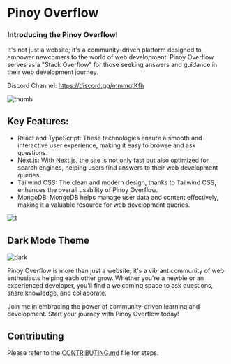 # Pinoy Overflow

### Introducing the Pinoy Overflow!

It's not just a website; it's a community-driven platform designed to empower newcomers to the world of web development. Pinoy Overflow serves as a "Stack Overflow" for those seeking answers and guidance in their web development journey.

Discord Channel: https://discord.gg/mmmqtKfh

![thumb](https://github.com/jerommiole/pinoy-overflow/assets/8807678/6102e7de-e72f-4fd3-8b0f-157289a6ae9d)

## Key Features:

- React and TypeScript: These technologies ensure a smooth and interactive user experience, making it easy to browse and ask questions.
- Next.js: With Next.js, the site is not only fast but also optimized for search engines, helping users find answers to their web development queries.
- Tailwind CSS: The clean and modern design, thanks to Tailwind CSS, enhances the overall usability of Pinoy Overflow.
- MongoDB: MongoDB helps manage user data and content effectively, making it a valuable resource for web development queries.

![1](https://github.com/jerommiole/pinoy-overflow/assets/8807678/de51fc8c-91a9-4eb4-bd20-d581a867cb42)

## Dark Mode Theme

![dark](https://github.com/jerommiole/pinoy-overflow/assets/8807678/36abfe0c-da86-4e97-9863-c62ddf29f613)

Pinoy Overflow is more than just a website; it's a vibrant community of web enthusiasts helping each other grow. Whether you're a newbie or an experienced developer, you'll find a welcoming space to ask questions, share knowledge, and collaborate.

Join me in embracing the power of community-driven learning and development. Start your journey with Pinoy Overflow today!

## Contributing

Please refer to the [CONTRIBUTING.md](CONTRIBUTING.md) file for steps.

